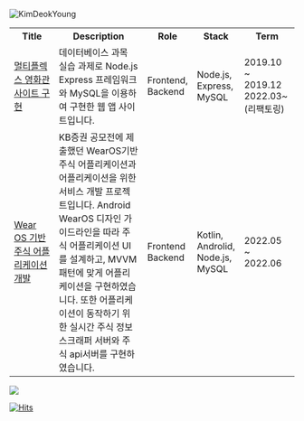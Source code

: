 
![KimDeokYoung](https://capsule-render.vercel.app/api?type=waving&color=auto&customColorList=0,1,2,3,4&height=150&section=header&text=KimDeokYoung&fontSize=60&animation=twinkling)


<div> 
	<table>
		<tr>
			<th style="text-align: center" width="20%"> Title </th>
			<th style="text-align: center" width="40%"> Description</th>
			<th style="text-align: center" width="10%"> Role</th>
			<th style="text-align: center" width="10%"> Stack</th>
			<th style="text-align: center" width="20%"> Term</th>
		</tr>
		<tr>
			<td> <a href="https://github.com/dudejrs/multiplex_reservation">멀티플렉스 영화관 사이트 구현</a></td>
			<td> 데이터베이스 과목 실습 과제로 Node.js Express 프레임워크와 MySQL을 이용하여 구현한 웹 앱 사이트입니다. <br/></td>
			<td> Frontend,<br/> Backend </td>
			<td> Node.js, Express, MySQL </td>
			<td> 2019.10 ~ 2019.12 <br/> 2022.03~ (리팩토링) </td>
		</tr>
<!-- 		<tr>
			<td> <a href="https://github.com/dudejrs">자연어 처리 </a></td>
			<td> 수정중.. </td>
			<td></td>
			<td> Python</td>
			<td> 2021.01 ~ 2021.02 </td>
		</tr> -->
		<tr>
			<td> <a href="https://github.com/dudejrs/22capstone_wearOS_application">Wear OS 기반 주식 어플리케이션 개발</a></td>
			<td> KB증권 공모전에 제출했던 WearOS기반 주식 어플리케이션과 어플리케이션을 위한 서비스 개발 프로젝트입니다. Android WearOS 디자인 가이드라인을 따라 주식 어플리케이션 UI를 설계하고, MVVM패턴에 맞게 어플리케이션을 구현하였습니다. 또한 어플리케이션이 동작하기 위한 실시간 주식 정보 스크래퍼 서버와 주식 api서버를 구현하였습니다. </td>
			<td>Frontend<br/> Backend</td>
			<td>Kotlin, Androlid, Node.js, MySQL</td>
			<td> 2022.05 ~ 2022.06 </td>
		</tr>
	</table>
</div>

	
<a href="https://dudejrs.github.io/info">
	<img src="https://img.shields.io/badge/github%20pages-121013?style=for-the-badge&logo=github&logoColor=white" />
</a>

[![Hits](https://hits.seeyoufarm.com/api/count/incr/badge.svg?url=https%3A%2F%2Fgithub.com%2Fdudejrs%2Fhit-counter&count_bg=%2379C83D&title_bg=%23555555&icon=&icon_color=%23E7E7E7&title=hits&edge_flat=false)](https://hits.seeyoufarm.com)



<!-- <div style="display:flex;flex-direction:row;">

<img  src="https://github-readme-stats.vercel.app/api?username=dudejrs&show_icons=true&theme=gruvbox"/> 
<img  src="https://github-readme-stats.vercel.app/api/top-langs/?username=dudejrs&layout=compact&theme=gruvbox"/> 

</div>
 -->

